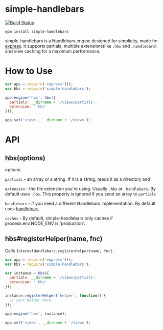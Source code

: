 # simple-handlebars
[![Build Status](https://travis-ci.org/gtomitsuka/simple-handlebars.svg)](https://travis-ci.org/gtomitsuka/simple-handlebars)

`npm install simple-handlebars`

simple-handlebars is a Handlebars engine designed for simplicity, made for [express](http://expressjs.com). It supports partials, multiple extensions(like `.hbs` and `.handlebars`) and view caching for a maximum performance.

# How to Use

```javascript
var app = require('express')();
var hbs = require('simple-handlebars');

app.engine('hbs', hbs({
  partials: __dirname + '/views/partials',
  extension: '.hbs'
}));

app.set('views', __dirname + '/views');
```

# API

## hbs(options)
options:

`partials` - an array or a string. If it is a string, reads it as a directory and

`extension` - the file extension you're using. Usually `.hbs` or `.handlebars`. By default uses `.hbs`. This property is ignored if you send an array to `partials`

`handlebars` - if you need a different Handlebars implementation. By default uses [handlebars](http://npmjs.com/package/handlebars)

`caches` - By default, simple-handlebars only caches if process.env.NODE_ENV is 'production'.

## hbs#registerHelper(name, fnc)

Calls `InternalHandlebars.registerHelper(name, fnc)`.

```js
var app = require('express')();
var hbs = require('simple-handlebars');

var instance = hbs({
  partials: __dirname + '/views/partials',
  extension: '.hbs'
});

instance.registerHelper('helper', function() {
  // your helper here
});

app.engine('hbs', instance);

app.set('views', __dirname + '/views');
```

